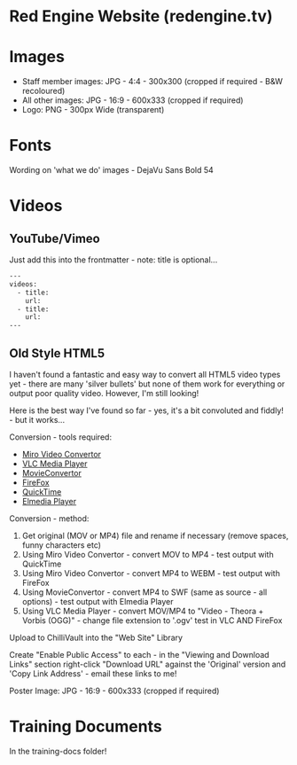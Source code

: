 Red Engine Website (redengine.tv)
=================================


Images
======

+ Staff member images: JPG - 4:4 - 300x300 (cropped if required - B&W recoloured)
+ All other images: JPG - 16:9 - 600x333 (cropped if required)
+ Logo: PNG - 300px Wide (transparent)


Fonts
=====

Wording on 'what we do' images - DejaVu Sans Bold 54


Videos
====== 

YouTube/Vimeo
-------------

Just add this into the frontmatter - note: title is optional...

```html
---
videos:
  - title: 
    url: 
  - title:
    url:
---
```


Old Style HTML5
---------------

I haven't found a fantastic and easy way to convert all HTML5 video types yet - there are many 'silver bullets' but none of them work for everything or output poor quality video.  However, I'm still looking!  

Here is the best way I've found so far - yes, it's a bit convoluted and fiddly! - but it works...

Conversion - tools required:
  + [Miro Video Convertor](http://www.mirovideoconverter.com/)
  + [VLC Media Player](http://www.videolan.org/index.html)
  + [MovieConvertor](https://itunes.apple.com/gb/app/movieconverter/id413883804?mt=12)
  + [FireFox](https://www.mozilla.org/en-US/firefox/new/)
  + [QuickTime](http://www.apple.com/quicktime/download/)
  + [Elmedia Player](http://mac.eltima.com/media-player.html)
    
Conversion - method:
  1. Get original (MOV or MP4) file and rename if necessary (remove spaces, funny characters etc)
  2. Using Miro Video Convertor - convert MOV to MP4 - test output with QuickTime
  3. Using Miro Video Convertor - convert MP4 to WEBM - test output with FireFox
  4. Using MovieConvertor - convert MP4 to SWF (same as source - all options) - test output with Elmedia Player
  5. Using VLC Media Player - convert MOV/MP4 to "Video - Theora + Vorbis (OGG)" - change file extension to '.ogv' test in VLC AND FireFox
    
Upload to ChilliVault into the "Web Site" Library

Create "Enable Public Access" to each - in the "Viewing and Download Links" section right-click "Download URL" against the 'Original' version and 'Copy Link Address' - email these links to me!

Poster Image: JPG - 16:9 - 600x333 (cropped if required)

Training Documents
==================

In the training-docs folder!
